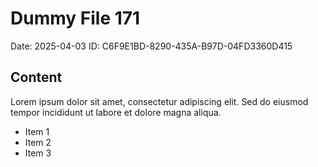 # Dummy File 171

Date: 2025-04-03
ID: C6F9E1BD-8290-435A-B97D-04FD3360D415

## Content

Lorem ipsum dolor sit amet, consectetur adipiscing elit.
Sed do eiusmod tempor incididunt ut labore et dolore magna aliqua.

* Item 1
* Item 2
* Item 3

